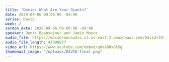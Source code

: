 ```yaml
---
title: 'David: What Are Your Giants?'
date: 2020-09-06 09:00:00 -04:00
series: David
week: 2
sermon_date: 2020-09-06 09:00:00 -04:00
speaker: Denis Beausejour and Jamie Moore
audio_file: https://mccsermonaudio.s3.us-east-2.amazonaws.com/David+2020/09-06-20+What+are+your+Giants%3F.mp3
audio_file_length: 47998877
video_url: https://www.youtube.com/embed/qdvaBRxQkSg
thumbnail_image: "/uploads/DAVID-final.png"
---
```



